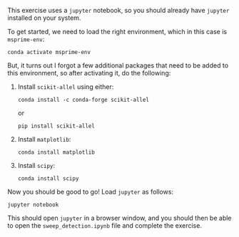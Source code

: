 This exercise uses a `jupyter` notebook, so you should already have `jupyter` installed on your system.

To get started, we need to load the right environment, which in this case is `msprime-env`:

`conda activate msprime-env`

But, it turns out I forgot a few additional packages that need to be added to this environment, so after activating it, do the following:

1) Install `scikit-allel` using either:

   `conda install -c conda-forge scikit-allel`

   or

   `pip install scikit-allel`

2) Install `matplotlib`:

   `conda install matplotlib`

3) Install `scipy`:

   `conda install scipy`

Now you should be good to go! Load `jupyter` as follows:

`jupyter notebook`

This should open `jupyter` in a browser window, and you should then be able to open the `sweep_detection.ipynb` file and complete the exercise.
